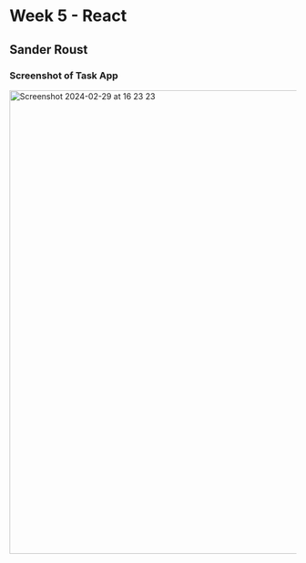 # Week 5 - React

## Sander Roust

### Screenshot of Task App
<img width="814" alt="Screenshot 2024-02-29 at 16 23 23" src="https://github.com/snadering/TypeScriptCourse/assets/113049401/0ace9d30-ff2c-4323-9ed1-f769dffbfe7a">
